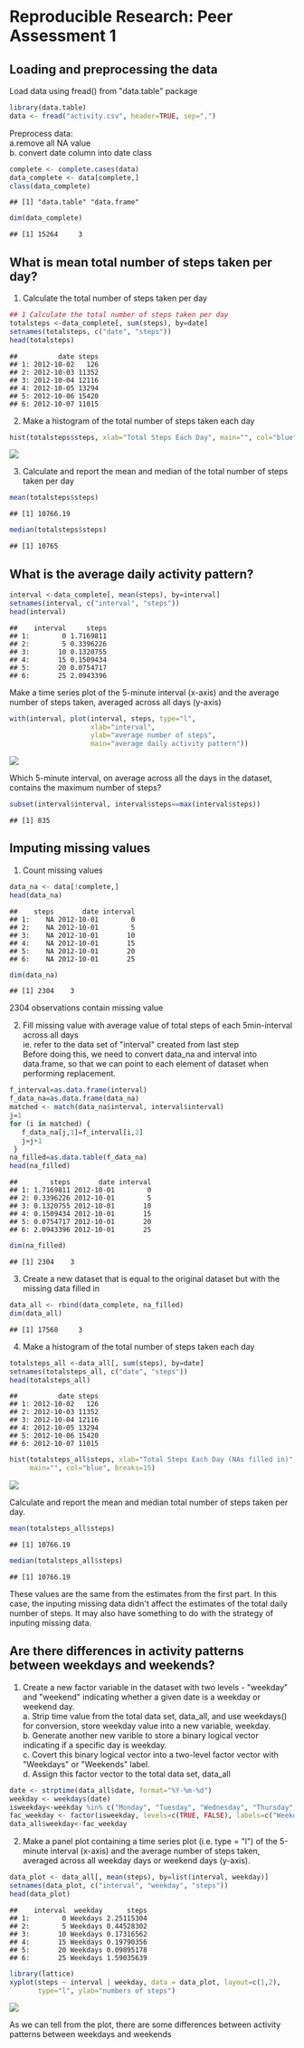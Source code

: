 # Reproducible Research: Peer Assessment 1


## Loading and preprocessing the data
Load data using fread() from "data.table" package 

```r
library(data.table)
data <- fread("activity.csv", header=TRUE, sep=",")
```
Preprocess data:  
a.remove all NA value  
b. convert date column into date class

```r
complete <- complete.cases(data)
data_complete <- data[complete,]
class(data_complete)
```

```
## [1] "data.table" "data.frame"
```

```r
dim(data_complete)
```

```
## [1] 15264     3
```

## What is mean total number of steps taken per day?

1. Calculate the total number of steps taken per day

```r
## 1 Calculate the total number of steps taken per day
totalsteps <-data_complete[, sum(steps), by=date]
setnames(totalsteps, c("date", "steps"))
head(totalsteps)
```

```
##          date steps
## 1: 2012-10-02   126
## 2: 2012-10-03 11352
## 3: 2012-10-04 12116
## 4: 2012-10-05 13294
## 5: 2012-10-06 15420
## 6: 2012-10-07 11015
```

2. Make a histogram of the total number of steps taken each day

```r
hist(totalsteps$steps, xlab="Total Steps Each Day", main="", col="blue", breaks=15)
```

![](PA1_template_files/figure-html/unnamed-chunk-4-1.png) 

3. Calculate and report the mean and median of the total number of steps taken per day  

```r
mean(totalsteps$steps)
```

```
## [1] 10766.19
```

```r
median(totalsteps$steps)
```

```
## [1] 10765
```


## What is the average daily activity pattern?  

```r
interval <-data_complete[, mean(steps), by=interval]
setnames(interval, c("interval", "steps"))
head(interval)
```

```
##    interval     steps
## 1:        0 1.7169811
## 2:        5 0.3396226
## 3:       10 0.1320755
## 4:       15 0.1509434
## 5:       20 0.0754717
## 6:       25 2.0943396
```
Make a time series plot of the 5-minute interval (x-axis) and the average number of steps taken, averaged across all days (y-axis)  

```r
with(interval, plot(interval, steps, type="l", 
                    xlab="interval", 
                    ylab="average number of steps",
                    main="average daily activity pattern"))
```

![](PA1_template_files/figure-html/unnamed-chunk-7-1.png) 

Which 5-minute interval, on average across all the days in the dataset, contains the maximum number of steps?  

```r
subset(interval$interval, interval$steps==max(interval$steps))
```

```
## [1] 835
```


## Imputing missing values
1. Count missing values

```r
data_na <- data[!complete,]
head(data_na)
```

```
##    steps       date interval
## 1:    NA 2012-10-01        0
## 2:    NA 2012-10-01        5
## 3:    NA 2012-10-01       10
## 4:    NA 2012-10-01       15
## 5:    NA 2012-10-01       20
## 6:    NA 2012-10-01       25
```

```r
dim(data_na)
```

```
## [1] 2304    3
```
2304 observations contain missing value  

2. Fill missing value with average value of total steps of each 5min-interval across all days   
ie. refer to the data set of "interval" created from last step  
Before doing this, we need to convert data_na and interval into data.frame, so that we can point to each element of dataset when performing replacement. 

```r
f_interval=as.data.frame(interval)
f_data_na=as.data.frame(data_na)
matched <- match(data_na$interval, interval$interval) 
j=1
for (i in matched) {
   f_data_na[j,1]=f_interval[i,2]
   j=j+1
 }
na_filled=as.data.table(f_data_na)
head(na_filled)
```

```
##        steps       date interval
## 1: 1.7169811 2012-10-01        0
## 2: 0.3396226 2012-10-01        5
## 3: 0.1320755 2012-10-01       10
## 4: 0.1509434 2012-10-01       15
## 5: 0.0754717 2012-10-01       20
## 6: 2.0943396 2012-10-01       25
```

```r
dim(na_filled)
```

```
## [1] 2304    3
```
3. Create a new dataset that is equal to the original dataset but with the missing data filled in

```r
data_all <- rbind(data_complete, na_filled)
dim(data_all)
```

```
## [1] 17568     3
```
4. Make a histogram of the total number of steps taken each day 

```r
totalsteps_all <-data_all[, sum(steps), by=date]
setnames(totalsteps_all, c("date", "steps"))
head(totalsteps_all)
```

```
##          date steps
## 1: 2012-10-02   126
## 2: 2012-10-03 11352
## 3: 2012-10-04 12116
## 4: 2012-10-05 13294
## 5: 2012-10-06 15420
## 6: 2012-10-07 11015
```

```r
hist(totalsteps_all$steps, xlab="Total Steps Each Day (NAs filled in)", 
     main="", col="blue", breaks=15)
```

![](PA1_template_files/figure-html/unnamed-chunk-12-1.png) 

Calculate and report the mean and median total number of steps taken per day.  

```r
mean(totalsteps_all$steps)
```

```
## [1] 10766.19
```

```r
median(totalsteps_all$steps)
```

```
## [1] 10766.19
```
These values are the same from the estimates from the first part. In this case, the inputing missing data didn't affect the estimates of the total daily number of steps. It may also have something to do with the strategy of inputing missing data. 

## Are there differences in activity patterns between weekdays and weekends?
1. Create a new factor variable in the dataset with two levels - "weekday" and "weekend" indicating whether a given date is a weekday or weekend day.  
a. Strip time value from the total data set, data_all, and use weekdays() for conversion, store weekday value into a new variable, weekday.  
b. Generate another new varible to store a binary logical vector indicating if a specific day is weekday.  
c. Covert this binary logical vector into a two-level factor vector with "Weekdays" or "Weekends" label.  
d. Assign this factor vector to the total data set, data_all


```r
date <- strptime(data_all$date, format="%Y-%m-%d")
weekday <- weekdays(date)
isweekday<-weekday %in% c("Monday", "Tuesday", "Wednesday", "Thursday", "Friday")
fac_weekday <- factor(isweekday, levels=c(TRUE, FALSE), labels=c("Weekdays", "Weekends"))
data_all$weekday<-fac_weekday
```
2. Make a panel plot containing a time series plot (i.e. type = "l") of the 5-minute interval (x-axis) and the average number of steps taken, averaged across all weekday days or weekend days (y-axis).  

```r
data_plot <- data_all[, mean(steps), by=list(interval, weekday)]
setnames(data_plot, c("interval", "weekday", "steps"))
head(data_plot)
```

```
##    interval  weekday      steps
## 1:        0 Weekdays 2.25115304
## 2:        5 Weekdays 0.44528302
## 3:       10 Weekdays 0.17316562
## 4:       15 Weekdays 0.19790356
## 5:       20 Weekdays 0.09895178
## 6:       25 Weekdays 1.59035639
```

```r
library(lattice)
xyplot(steps ~ interval | weekday, data = data_plot, layout=c(1,2), 
       type="l", ylab="numbers of steps")
```

![](PA1_template_files/figure-html/unnamed-chunk-15-1.png) 

As we can tell from the plot, there are some differences between activity patterns between weekdays and weekends
